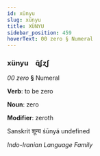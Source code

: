 ```yaml
---
id: xünyu
slug: xünyu
title: XÜNYU
sidebar_position: 459
hoverText: 00 zero § Numeral
---
```


### xünyu&emsp;<span kind="abugida">ɋ̃ʄɀʃ</span>

*00 zero* **§** Numeral

**Verb**: to be zero

**Noun**: zero

**Modifier**: zeroth

Sanskrit शून्य śūnyá undefined

*Indo-Iranian Language Family*